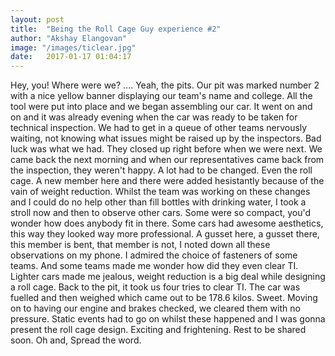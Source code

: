 ```yaml
---
layout: post
title:  "Being the Roll Cage Guy experience #2"
author: "Akshay Elangovan"
image: "/images/ticlear.jpg"
date:   2017-01-17 01:04:17
---
```


Hey, you!
Where were we? .... Yeah, the pits. Our pit was marked number 2 with a nice yellow banner displaying our team's name and college. All the tool were put into place and we began assembling our car. It went on and on and it was already evening when the car was ready to be taken for technical inspection. We had to get in a queue of other teams nervously waiting, not knowing what issues might be raised up by the inspectors. Bad luck was what we had. They closed up right before when we were next. We came back the next morning and when our representatives came back from the inspection, they weren't happy. A lot had to be changed. Even the roll cage. A new member here and there were added hesistantly because of the vain of weight reduction. Whilst the team was working on these changes and I could do no help other than fill bottles with drinking water, I took a stroll now and then to observe other cars. Some were so compact, you'd wonder how does anybody fit in there. Some cars had awesome aesthetics, this way they looked way more professional. A gusset here, a gusset there, this member is bent, that member is not, I noted down all these observations on my phone. I admired the choice of fasteners of some teams. And some teams made me wonder how did they even clear TI. Lighter cars made me jealous, weight reduction is a big deal while designing a roll cage. Back to the pit, it took us four tries to clear TI. The car was fuelled and then weighed which came out to be 178.6 kilos. Sweet. Moving on to having our engine and brakes checked, we cleared them with no pressure. Static events had to go on whilst these happened and I was gonna present the roll cage design. Exciting and frightening.
Rest to be shared soon.
Oh and, Spread the word. 